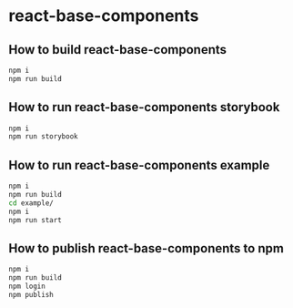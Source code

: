 # react-base-components

## How to build react-base-components

```sh
npm i
npm run build
```

## How to run react-base-components storybook

```sh
npm i
npm run storybook
```

## How to run react-base-components example

```sh
npm i
npm run build
cd example/
npm i
npm run start
```

## How to publish react-base-components to npm

```sh
npm i
npm run build
npm login
npm publish
```
